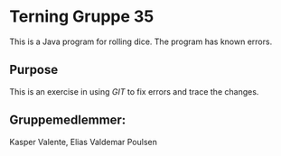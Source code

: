 # Terning Gruppe 35
This is a Java program for rolling dice.
The program has known errors. 

## Purpose
This is an exercise in using _GIT_ to fix errors and trace the changes.

## Gruppemedlemmer:
Kasper Valente, 
Elias Valdemar Poulsen
